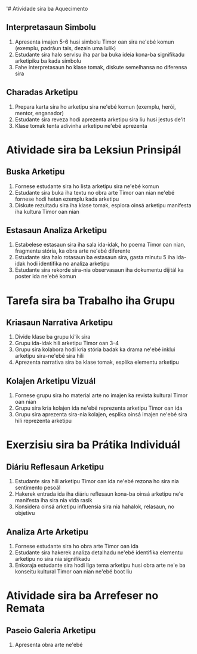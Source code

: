 '# Atividade sira ba Aquecimento

## Interpretasaun Simbolu
1. Apresenta imajen 5-6 husi simbolu Timor oan sira ne'ebé komun (exemplu, padrãun tais, dezain uma lulik)
2. Estudante sira halo servisu iha par ba buka ideia kona-ba signifikadu arketipiku ba kada simbolu
3. Fahe interpretasaun ho klase tomak, diskute semelhansa no diferensa sira

## Charadas Arketipu
1. Prepara karta sira ho arketipu sira ne'ebé komun (exemplu, herói, mentor, enganador)
2. Estudante sira reveza hodi aprezenta arketipu sira liu husi jestus de'it
3. Klase tomak tenta adivinha arketipu ne'ebé aprezenta

# Atividade sira ba Leksiun Prinsipál

## Buska Arketipu
1. Fornese estudante sira ho lista arketipu sira ne'ebé komun
2. Estudante sira buka iha textu no obra arte Timor oan nian ne'ebé fornese hodi hetan ezemplu kada arketipu
3. Diskute rezultadu sira iha klase tomak, esplora oinsá arketipu manifesta iha kultura Timor oan nian

## Estasaun Analiza Arketipu
1. Estabelese estasaun sira iha sala ida-idak, ho poema Timor oan nian, fragmentu stória, ka obra arte ne'ebé diferente
2. Estudante sira halo rotasaun ba estasaun sira, gasta minutu 5 iha ida-idak hodi identifika no analiza arketipu
3. Estudante sira rekorde sira-nia observasaun iha dokumentu dijitál ka poster ida ne'ebé komun

# Tarefa sira ba Trabalho iha Grupu

## Kriasaun Narrativa Arketipu
1. Divide klase ba grupu ki'ik sira
2. Grupu ida-idak hili arketipu Timor oan 3-4
3. Grupu sira kolabora hodi kria stória badak ka drama ne'ebé inklui arketipu sira-ne'ebé sira hili
4. Aprezenta narrativa sira ba klase tomak, esplika elementu arketipu

## Kolajen Arketipu Vizuál
1. Fornese grupu sira ho material arte no imajen ka revista kultural Timor oan nian
2. Grupu sira kria kolajen ida ne'ebé reprezenta arketipu Timor oan ida
3. Grupu sira aprezenta sira-nia kolajen, esplika oinsá imajen ne'ebé sira hili reprezenta arketipu

# Exerzisiu sira ba Prátika Individuál

## Diáriu Reflesaun Arketipu
1. Estudante sira hili arketipu Timor oan ida ne'ebé rezona ho sira nia sentimento pesoál
2. Hakerek entrada ida iha diáriu reflesaun kona-ba oinsá arketipu ne'e manifesta iha sira nia vida rasik
3. Konsidera oinsá arketipu influensia sira nia hahalok, relasaun, no objetivu

## Analiza Arte Arketipu
1. Fornese estudante sira ho obra arte Timor oan ida
2. Estudante sira hakerek analiza detalhadu ne'ebé identifika elementu arketipu no sira nia signifikadu
3. Enkoraja estudante sira hodi liga tema arketipu husi obra arte ne'e ba konseitu kultural Timor oan nian ne'ebé boot liu

# Atividade sira ba Arrefeser no Remata

## Paseio Galeria Arketipu
1. Apresenta obra arte ne'ebé
